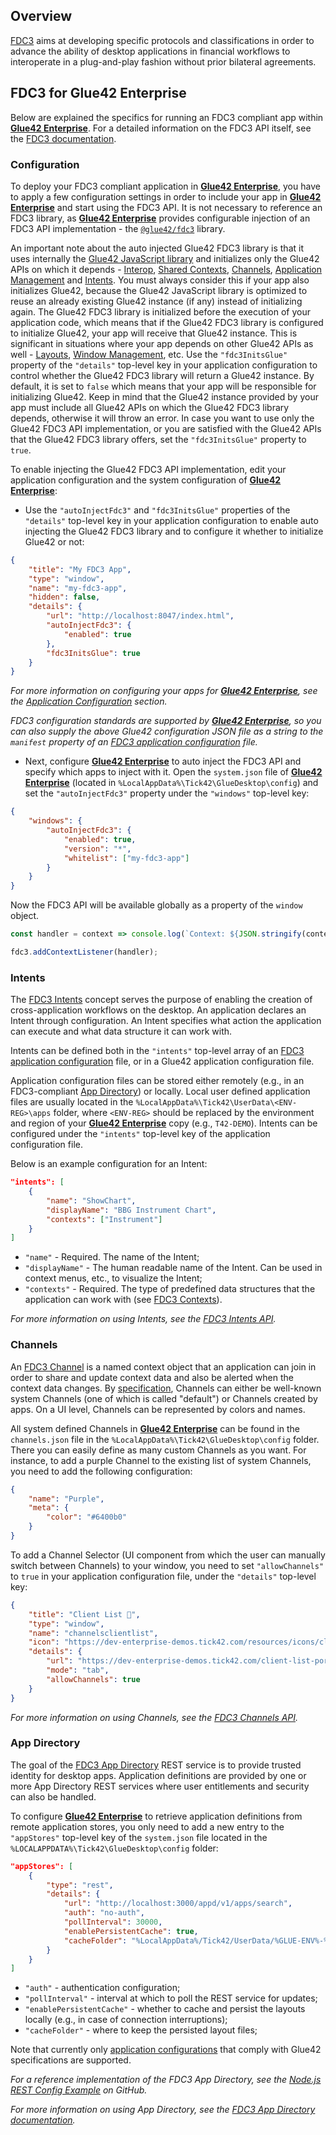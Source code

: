 ## Overview

[FDC3](https://fdc3.finos.org/) aims at developing specific protocols and classifications in order to advance the ability of desktop applications in financial workflows to interoperate in a plug-and-play fashion without prior bilateral agreements.

## FDC3 for Glue42 Enterprise

<glue42 name="addClass" class="colorSection" element="p" text="Available since Glue42 Enterprise 3.9">

Below are explained the specifics for running an FDC3 compliant app within [**Glue42 Enterprise**](https://glue42.com/enterprise/). For a detailed information on the FDC3 API itself, see the [FDC3 documentation](https://fdc3.finos.org/docs/next/api/overview).

### Configuration

To deploy your FDC3 compliant application in [**Glue42 Enterprise**](https://glue42.com/enterprise/), you have to apply a few configuration settings in order to include your app in [**Glue42 Enterprise**](https://glue42.com/enterprise/) and start using the FDC3 API. It is not necessary to reference an FDC3 library, as [**Glue42 Enterprise**](https://glue42.com/enterprise/) provides configurable injection of an FDC3 API implementation - the [`@glue42/fdc3`](https://www.npmjs.com/package/@glue42/fdc3) library.

An important note about the auto injected Glue42 FDC3 library is that it uses internally the [Glue42 JavaScript library](../how-to/glue42-enable-your-app/javascript/index.html) and initializes only the Glue42 APIs on which it depends - [Interop](../../glue42-concepts/data-sharing-between-apps/interop/javascript/index.html), [Shared Contexts](../../glue42-concepts/data-sharing-between-apps/shared-contexts/javascript/index.html), [Channels](../../glue42-concepts/data-sharing-between-apps/channels/javascript/index.html), [Application Management](../../glue42-concepts/application-management/javascript/index.html) and [Intents](../../glue42-concepts/intents/javascript/index.html). You must always consider this if your app also initializes Glue42, because the Glue42 JavaScript library is optimized to reuse an already existing Glue42 instance (if any) instead of initializing again. The Glue42 FDC3 library is initialized before the execution of your application code, which means that if the Glue42 FDC3 library is configured to initialize Glue42, your app will receive that Glue42 instance. This is significant in situations where your app depends on other Glue42 APIs as well - [Layouts](../../glue42-concepts/windows/layouts/javascript/index.html), [Window Management](../../glue42-concepts/windows/window-management/javascript/index.html), etc. Use the `"fdc3InitsGlue"` property of the `"details"` top-level key in your application configuration to control whether the Glue42 FDC3 library will return a Glue42 instance. By default, it is set to `false` which means that your app will be responsible for initializing Glue42. Keep in mind that the Glue42 instance provided by your app must include all Glue42 APIs on which the Glue42 FDC3 library depends, otherwise it will throw an error. In case you want to use only the Glue42 FDC3 API implementation, or you are satisfied with the Glue42 APIs that the Glue42 FDC3 library offers, set the `"fdc3InitsGlue"` property to `true`.

To enable injecting the Glue42 FDC3 API implementation, edit your application configuration and the system configuration of [**Glue42 Enterprise**](https://glue42.com/enterprise/):

- Use the `"autoInjectFdc3"` and `"fdc3InitsGlue"` properties of the `"details"` top-level key in your application configuration to enable auto injecting the Glue42 FDC3 library and to configure it whether to initialize Glue42 or not:

```json
{
    "title": "My FDC3 App",
    "type": "window",
    "name": "my-fdc3-app",
    "hidden": false,
    "details": {
        "url": "http://localhost:8047/index.html",
        "autoInjectFdc3": {
            "enabled": true
        },
        "fdc3InitsGlue": true
    }
}
```

*For more information on configuring your apps for [**Glue42 Enterprise**](https://glue42.com/enterprise/), see the [Application Configuration](../../developers/configuration/application/index.html) section.*

*FDC3 configuration standards are supported by [**Glue42 Enterprise**](https://glue42.com/enterprise/), so you can also supply the above Glue42 configuration JSON file as a string to the `manifest` property of an [FDC3 application configuration](https://fdc3.finos.org/schemas/1.1/app-directory#tag/Application) file.*

- Next, configure [**Glue42 Enterprise**](https://glue42.com/enterprise/) to auto inject the FDC3 API and specify which apps to inject with it. Open the `system.json` file of [**Glue42 Enterprise**](https://glue42.com/enterprise/) (located in `%LocalAppData%\Tick42\GlueDesktop\config`) and set the `"autoInjectFdc3"` property under the `"windows"` top-level key:

```json
{
    "windows": {
        "autoInjectFdc3": {
            "enabled": true,
            "version": "*",
            "whitelist": ["my-fdc3-app"]
        }
    }
}
```

Now the FDC3 API will be available globally as a property of the `window` object.

```javascript
const handler = context => console.log(`Context: ${JSON.stringify(context)}`);

fdc3.addContextListener(handler);
```

### Intents

The [FDC3 Intents](https://fdc3.finos.org/docs/next/intents/overview) concept serves the purpose of enabling the creation of cross-application workflows on the desktop. An application declares an Intent through configuration. An Intent specifies what action the application can execute and what data structure it can work with.

Intents can be defined both in the `"intents"` top-level array of an [FDC3 application configuration](https://fdc3.finos.org/schemas/1.1/app-directory#tag/Application) file, or in a Glue42 application configuration file.

Application configuration files can be stored either remotely (e.g., in an FDC3-compliant [App Directory](#fdc3_for_glue42_enterprise-app_directory)) or locally. Local user defined application files are usually located in the `%LocalAppData%\Tick42\UserData\<ENV-REG>\apps` folder, where `<ENV-REG>` should be replaced by the environment and region of your [**Glue42 Enterprise**](https://glue42.com/enterprise/) copy (e.g., `T42-DEMO`). Intents can be configured under the `"intents"` top-level key of the application configuration file.

Below is an example configuration for an Intent:

```json
"intents": [
    {
        "name": "ShowChart",
        "displayName": "BBG Instrument Chart",
        "contexts": ["Instrument"]
    }
]
```

- `"name"` - Required. The name of the Intent;
- `"displayName"` - The human readable name of the Intent. Can be used in context menus, etc., to visualize the Intent;
- `"contexts"` - Required. The type of predefined data structures that the application can work with (see [FDC3 Contexts](https://fdc3.finos.org/docs/next/context/overview)).

*For more information on using Intents, see the [FDC3 Intents API](https://fdc3.finos.org/docs/next/intents/overview).*

### Channels

An [FDC3 Channel](https://fdc3.finos.org/docs/next/api/ref/Channel) is a named context object that an application can join in order to share and update context data and also be alerted when the context data changes. By [specification](https://fdc3.finos.org/docs/next/api/spec#context-channels), Channels can either be well-known system Channels (one of which is called "default") or Channels created by apps. On a UI level, Channels can be represented by colors and names.

All system defined Channels in [**Glue42 Enterprise**](https://glue42.com/enterprise/) can be found in the `channels.json` file in the `%LocalAppData%\Tick42\GlueDesktop\config` folder. There you can easily define as many custom Channels as you want. For instance, to add a purple Channel to the existing list of system Channels, you need to add the following configuration:

```json
{
    "name": "Purple",
    "meta": {
        "color": "#6400b0"
    }
}
```

To add a Channel Selector (UI component from which the user can manually switch between Channels) to your window, you need to set `"allowChannels"` to `true` in your application configuration file, under the `"details"` top-level key:

```json
{
    "title": "Client List 🔗",
    "type": "window",
    "name": "channelsclientlist",
    "icon": "https://dev-enterprise-demos.tick42.com/resources/icons/clients.ico",
    "details": {
        "url": "https://dev-enterprise-demos.tick42.com/client-list-portfolio-contact/#/clientlist",
        "mode": "tab",
        "allowChannels": true
    }
}
```

*For more information on using Channels, see the [FDC3 Channels API](https://fdc3.finos.org/docs/next/api/ref/Channel).*

### App Directory

The goal of the [FDC3 App Directory](https://fdc3.finos.org/docs/next/app-directory/overview) REST service is to provide trusted identity for desktop apps. Application definitions are provided by one or more App Directory REST services where user entitlements and security can also be handled.

To configure [**Glue42 Enterprise**](https://glue42.com/enterprise/) to retrieve application definitions from remote application stores, you only need to add a new entry to the `"appStores"` top-level key of the `system.json` file located in the `%LOCALAPPDATA%\Tick42\GlueDesktop\config` folder:

```json
"appStores": [
    {
        "type": "rest",
        "details": {
            "url": "http://localhost:3000/appd/v1/apps/search",
            "auth": "no-auth",
            "pollInterval": 30000,
            "enablePersistentCache": true,
            "cacheFolder": "%LocalAppData%/Tick42/UserData/%GLUE-ENV%-%GLUE-REGION%/gcsCache/"
        }
    }
]
```

- `"auth"` - authentication configuration;
- `"pollInterval"` - interval at which to poll the REST service for updates;
- `"enablePersistentCache"` - whether to cache and persist the layouts locally (e.g., in case of connection interruptions);
- `"cacheFolder"` - where to keep the persisted layout files;

Note that currently only [application configurations](../../developers/configuration/application/index.html) that comply with Glue42 specifications are supported.

*For a reference implementation of the FDC3 App Directory, see the [Node.js REST Config Example](https://github.com/Glue42/rest-config-example-node-js) on GitHub.*

*For more information on using App Directory, see the [FDC3 App Directory documentation](https://fdc3.finos.org/docs/next/app-directory/overview).* 